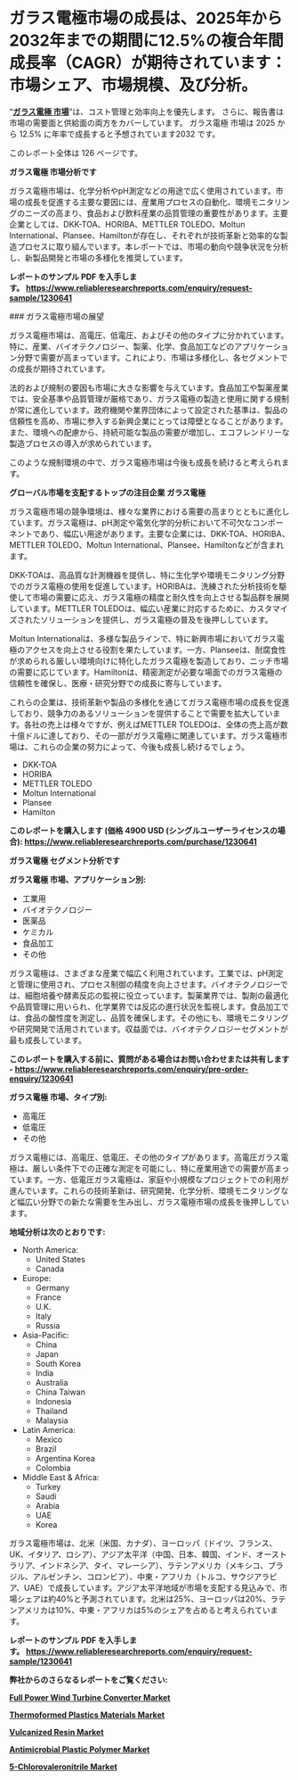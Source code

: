 <p><h1>ガラス電極市場の成長は、2025年から2032年までの期間に12.5%の複合年間成長率（CAGR）が期待されています：市場シェア、市場規模、及び分析。</h1></p><p>&ldquo;<strong><a href="https://www.reliableresearchreports.com/glass-electrode-r1230641?utm_campaign=110&utm_medium=9&utm_source=Github&utm_content=ia&utm_term=17012025&utm_id=glass-electrode">ガラス電極 市場</a></strong>&rdquo;は、コスト管理と効率向上を優先します。 さらに、報告書は市場の需要面と供給面の両方をカバーしています。 ガラス電極 市場は 2025 から 12.5% に年率で成長すると予想されています2032 です。</p>
<p>このレポート全体は 126 ページです。</p>
<p><strong>ガラス電極 市場分析です</strong></p>
<p><p>ガラス電極市場は、化学分析やpH測定などの用途で広く使用されています。市場の成長を促進する主要な要因には、産業用プロセスの自動化、環境モニタリングのニーズの高まり、食品および飲料産業の品質管理の重要性があります。主要企業としては、DKK-TOA、HORIBA、METTLER TOLEDO、Moltun International、Plansee、Hamiltonが存在し、それぞれが技術革新と効率的な製造プロセスに取り組んでいます。本レポートでは、市場の動向や競争状況を分析し、新製品開発と市場の多様化を推奨しています。</p></p>
<p><strong>レポートのサンプル PDF を入手します。&nbsp;<a href="https://www.reliableresearchreports.com/enquiry/request-sample/1230641?utm_campaign=110&utm_medium=9&utm_source=Github&utm_content=ia&utm_term=17012025&utm_id=glass-electrode">https://www.reliableresearchreports.com/enquiry/request-sample/1230641</a></strong></p>
<p><p>### ガラス電極市場の展望</p><p>ガラス電極市場は、高電圧、低電圧、およびその他のタイプに分かれています。特に、産業、バイオテクノロジー、製薬、化学、食品加工などのアプリケーション分野で需要が高まっています。これにより、市場は多様化し、各セグメントでの成長が期待されています。</p><p>法的および規制の要因も市場に大きな影響を与えています。食品加工や製薬産業では、安全基準や品質管理が厳格であり、ガラス電極の製造と使用に関する規制が常に進化しています。政府機関や業界団体によって設定された基準は、製品の信頼性を高め、市場に参入する新興企業にとっては障壁となることがあります。また、環境への配慮から、持続可能な製品の需要が増加し、エコフレンドリーな製造プロセスの導入が求められています。</p><p>このような規制環境の中で、ガラス電極市場は今後も成長を続けると考えられます。</p></p>
<p><strong>グローバル市場を支配するトップの注目企業 ガラス電極</strong></p>
<p><p>ガラス電極市場の競争環境は、様々な業界における需要の高まりとともに進化しています。ガラス電極は、pH測定や電気化学的分析において不可欠なコンポーネントであり、幅広い用途があります。主要な企業には、DKK-TOA、HORIBA、METTLER TOLEDO、Moltun International、Plansee、Hamiltonなどが含まれます。</p><p>DKK-TOAは、高品質な計測機器を提供し、特に生化学や環境モニタリング分野でのガラス電極の使用を促進しています。HORIBAは、洗練された分析技術を駆使して市場の需要に応え、ガラス電極の精度と耐久性を向上させる製品群を展開しています。METTLER TOLEDOは、幅広い産業に対応するために、カスタマイズされたソリューションを提供し、ガラス電極の普及を後押ししています。</p><p>Moltun Internationalは、多様な製品ラインで、特に新興市場においてガラス電極のアクセスを向上させる役割を果たしています。一方、Planseeは、耐腐食性が求められる厳しい環境向けに特化したガラス電極を製造しており、ニッチ市場の需要に応じています。Hamiltonは、精密測定が必要な場面でのガラス電極の信頼性を確保し、医療・研究分野での成長に寄与しています。</p><p>これらの企業は、技術革新や製品の多様化を通じてガラス電極市場の成長を促進しており、競争力のあるソリューションを提供することで需要を拡大しています。各社の売上は様々ですが、例えばMETTLER TOLEDOは、全体の売上高が数十億ドルに達しており、その一部がガラス電極に関連しています。ガラス電極市場は、これらの企業の努力によって、今後も成長し続けるでしょう。</p></p>
<p><ul><li>DKK-TOA</li><li>HORIBA</li><li>METTLER TOLEDO</li><li>Moltun International</li><li>Plansee</li><li>Hamilton</li></ul></p>
<p><strong>このレポートを購入します (価格 4900 USD (シングルユーザーライセンスの場合):&nbsp;<a href="https://www.reliableresearchreports.com/purchase/1230641?utm_campaign=110&utm_medium=9&utm_source=Github&utm_content=ia&utm_term=17012025&utm_id=glass-electrode">https://www.reliableresearchreports.com/purchase/1230641</a></strong></p>
<p><strong>ガラス電極 セグメント分析です</strong></p>
<p><strong>ガラス電極 市場、アプリケーション別:</strong></p>
<p><ul><li>工業用</li><li>バイオテクノロジー</li><li>医薬品</li><li>ケミカル</li><li>食品加工</li><li>その他</li></ul></p>
<p><p>ガラス電極は、さまざまな産業で幅広く利用されています。工業では、pH測定と管理に使用され、プロセス制御の精度を向上させます。バイオテクノロジーでは、細胞培養や酵素反応の監視に役立っています。製薬業界では、製剤の最適化や品質管理に用いられ、化学業界では反応の進行状況を監視します。食品加工では、食品の酸性度を測定し、品質を確保します。その他にも、環境モニタリングや研究開発で活用されています。収益面では、バイオテクノロジーセグメントが最も成長しています。</p></p>
<p><strong>このレポートを購入する前に、質問がある場合はお問い合わせまたは共有します - <a href="https://www.reliableresearchreports.com/enquiry/pre-order-enquiry/1230641?utm_campaign=110&utm_medium=9&utm_source=Github&utm_content=ia&utm_term=17012025&utm_id=glass-electrode">https://www.reliableresearchreports.com/enquiry/pre-order-enquiry/1230641</a></strong></p>
<p><strong>ガラス電極 市場、タイプ別:</strong></p>
<p><ul><li>高電圧</li><li>低電圧</li><li>その他</li></ul></p>
<p><p>ガラス電極には、高電圧、低電圧、その他のタイプがあります。高電圧ガラス電極は、厳しい条件下での正確な測定を可能にし、特に産業用途での需要が高まっています。一方、低電圧ガラス電極は、家庭や小規模なプロジェクトでの利用が進んでいます。これらの技術革新は、研究開発、化学分析、環境モニタリングなど幅広い分野での新たな需要を生み出し、ガラス電極市場の成長を後押ししています。</p></p>
<p><strong>地域分析は次のとおりです:</strong></p>
<p><ul>
    <li>
        North America:
        <ul>
            <li>United States</li>
            <li>Canada</li>
        </ul>
    </li>
    <li>
        Europe:
        <ul>
            <li>Germany</li>
            <li>France</li>
            <li>U.K.</li>
            <li>Italy</li>
            <li>Russia</li>
        </ul>
    </li>
    <li>
        Asia-Pacific:
        <ul>
            <li>China</li>
            <li>Japan</li>
            <li>South Korea</li>
            <li>India</li>
            <li>Australia</li>
            <li>China Taiwan</li>
            <li>Indonesia</li>
            <li>Thailand</li>
            <li>Malaysia</li>
        </ul>
    </li>
    <li>
        Latin America:
        <ul>
            <li>Mexico</li>
            <li>Brazil</li>
            <li>Argentina Korea</li>
            <li>Colombia</li>
        </ul>
    </li>
    <li>
        Middle East & Africa:
        <ul>
            <li>Turkey</li>
            <li>Saudi</li>
            <li>Arabia</li>
            <li>UAE</li>
            <li>Korea</li>
        </ul>
    </li>
    </ul></p>
<p><p>ガラス電極市場は、北米（米国、カナダ）、ヨーロッパ（ドイツ、フランス、UK、イタリア、ロシア）、アジア太平洋（中国、日本、韓国、インド、オーストラリア、インドネシア、タイ、マレーシア）、ラテンアメリカ（メキシコ、ブラジル、アルゼンチン、コロンビア）、中東・アフリカ（トルコ、サウジアラビア、UAE）で成長しています。アジア太平洋地域が市場を支配する見込みで、市場シェアは約40%と予測されています。北米は25%、ヨーロッパは20%、ラテンアメリカは10%、中東・アフリカは5%のシェアを占めると考えられています。</p></p>
<p><strong>レポートのサンプル PDF を入手します。&nbsp;<a href="https://www.reliableresearchreports.com/enquiry/request-sample/1230641?utm_campaign=110&utm_medium=9&utm_source=Github&utm_content=ia&utm_term=17012025&utm_id=glass-electrode">https://www.reliableresearchreports.com/enquiry/request-sample/1230641</a></strong></p>
<p><strong></strong></p>
<p><strong></strong></p>
<p><strong></strong></p>
<p><strong></strong></p>
<p><strong>弊社からのさらなるレポートをご覧ください:</strong></p>
<p><strong><p><a href="https://github.com/tamiaknaub6/Market-Research-Report-List-1/blob/main/full-power-wind-turbine-converter-market.md?utm_campaign=110&utm_medium=9&utm_source=Github&utm_content=ia&utm_term=17012025&utm_id=glass-electrode">Full Power Wind Turbine Converter Market</a></p><p><a href="https://github.com/kathiestrine5ty/Market-Research-Report-List-1/blob/main/thermoformed-plastics-materials-market.md?utm_campaign=110&utm_medium=9&utm_source=Github&utm_content=ia&utm_term=17012025&utm_id=glass-electrode">Thermoformed Plastics Materials Market</a></p><p><a href="https://github.com/FosterFahey91/Market-Research-Report-List-1/blob/main/vulcanized-resin-market.md?utm_campaign=110&utm_medium=9&utm_source=Github&utm_content=ia&utm_term=17012025&utm_id=glass-electrode">Vulcanized Resin Market</a></p><p><a href="https://github.com/mayabungard8092/Market-Research-Report-List-1/blob/main/antimicrobial-plastic-polymer-market.md?utm_campaign=110&utm_medium=9&utm_source=Github&utm_content=ia&utm_term=17012025&utm_id=glass-electrode">Antimicrobial Plastic Polymer Market</a></p><p><a href="https://github.com/NarcisoFerry/Market-Research-Report-List-1/blob/main/5-chlorovaleronitrile-market.md?utm_campaign=110&utm_medium=9&utm_source=Github&utm_content=ia&utm_term=17012025&utm_id=glass-electrode">5-Chlorovaleronitrile Market</a></p></strong></p>